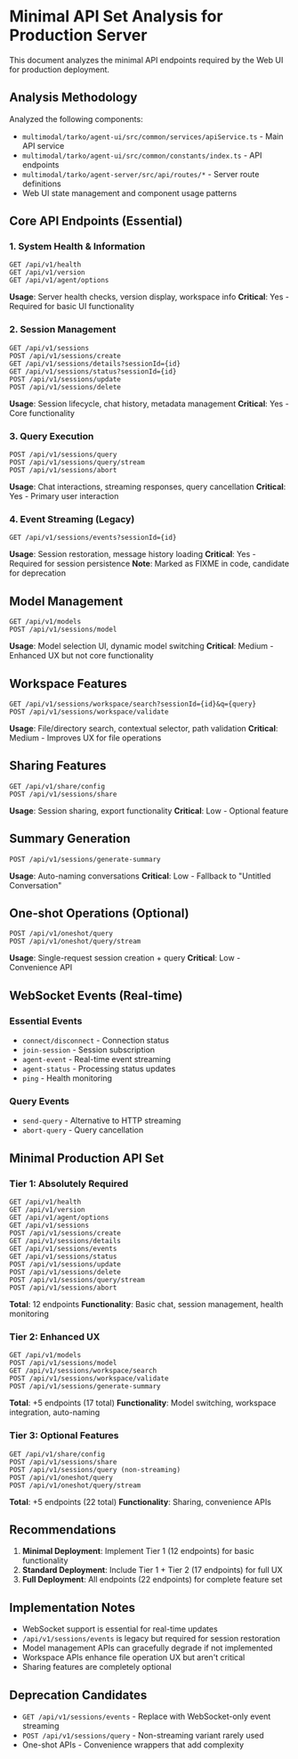 # Minimal API Set Analysis for Production Server

This document analyzes the minimal API endpoints required by the Web UI for production deployment.

## Analysis Methodology

Analyzed the following components:
- `multimodal/tarko/agent-ui/src/common/services/apiService.ts` - Main API service
- `multimodal/tarko/agent-ui/src/common/constants/index.ts` - API endpoints
- `multimodal/tarko/agent-server/src/api/routes/*` - Server route definitions
- Web UI state management and component usage patterns

## Core API Endpoints (Essential)

### 1. System Health & Information
```
GET /api/v1/health
GET /api/v1/version
GET /api/v1/agent/options
```
**Usage**: Server health checks, version display, workspace info
**Critical**: Yes - Required for basic UI functionality

### 2. Session Management
```
GET /api/v1/sessions
POST /api/v1/sessions/create
GET /api/v1/sessions/details?sessionId={id}
GET /api/v1/sessions/status?sessionId={id}
POST /api/v1/sessions/update
POST /api/v1/sessions/delete
```
**Usage**: Session lifecycle, chat history, metadata management
**Critical**: Yes - Core functionality

### 3. Query Execution
```
POST /api/v1/sessions/query
POST /api/v1/sessions/query/stream
POST /api/v1/sessions/abort
```
**Usage**: Chat interactions, streaming responses, query cancellation
**Critical**: Yes - Primary user interaction

### 4. Event Streaming (Legacy)
```
GET /api/v1/sessions/events?sessionId={id}
```
**Usage**: Session restoration, message history loading
**Critical**: Yes - Required for session persistence
**Note**: Marked as FIXME in code, candidate for deprecation

## Model Management
```
GET /api/v1/models
POST /api/v1/sessions/model
```
**Usage**: Model selection UI, dynamic model switching
**Critical**: Medium - Enhanced UX but not core functionality

## Workspace Features
```
GET /api/v1/sessions/workspace/search?sessionId={id}&q={query}
POST /api/v1/sessions/workspace/validate
```
**Usage**: File/directory search, contextual selector, path validation
**Critical**: Medium - Improves UX for file operations

## Sharing Features
```
GET /api/v1/share/config
POST /api/v1/sessions/share
```
**Usage**: Session sharing, export functionality
**Critical**: Low - Optional feature

## Summary Generation
```
POST /api/v1/sessions/generate-summary
```
**Usage**: Auto-naming conversations
**Critical**: Low - Fallback to "Untitled Conversation"

## One-shot Operations (Optional)
```
POST /api/v1/oneshot/query
POST /api/v1/oneshot/query/stream
```
**Usage**: Single-request session creation + query
**Critical**: Low - Convenience API

## WebSocket Events (Real-time)

### Essential Events
- `connect/disconnect` - Connection status
- `join-session` - Session subscription
- `agent-event` - Real-time event streaming
- `agent-status` - Processing status updates
- `ping` - Health monitoring

### Query Events
- `send-query` - Alternative to HTTP streaming
- `abort-query` - Query cancellation

## Minimal Production API Set

### Tier 1: Absolutely Required
```
GET /api/v1/health
GET /api/v1/version
GET /api/v1/agent/options
GET /api/v1/sessions
POST /api/v1/sessions/create
GET /api/v1/sessions/details
GET /api/v1/sessions/events
GET /api/v1/sessions/status
POST /api/v1/sessions/update
POST /api/v1/sessions/delete
POST /api/v1/sessions/query/stream
POST /api/v1/sessions/abort
```
**Total**: 12 endpoints
**Functionality**: Basic chat, session management, health monitoring

### Tier 2: Enhanced UX
```
GET /api/v1/models
POST /api/v1/sessions/model
GET /api/v1/sessions/workspace/search
POST /api/v1/sessions/workspace/validate
POST /api/v1/sessions/generate-summary
```
**Total**: +5 endpoints (17 total)
**Functionality**: Model switching, workspace integration, auto-naming

### Tier 3: Optional Features
```
GET /api/v1/share/config
POST /api/v1/sessions/share
POST /api/v1/sessions/query (non-streaming)
POST /api/v1/oneshot/query
POST /api/v1/oneshot/query/stream
```
**Total**: +5 endpoints (22 total)
**Functionality**: Sharing, convenience APIs

## Recommendations

1. **Minimal Deployment**: Implement Tier 1 (12 endpoints) for basic functionality
2. **Standard Deployment**: Include Tier 1 + Tier 2 (17 endpoints) for full UX
3. **Full Deployment**: All endpoints (22 endpoints) for complete feature set

## Implementation Notes

- WebSocket support is essential for real-time updates
- `/api/v1/sessions/events` is legacy but required for session restoration
- Model management APIs can gracefully degrade if not implemented
- Workspace APIs enhance file operation UX but aren't critical
- Sharing features are completely optional

## Deprecation Candidates

- `GET /api/v1/sessions/events` - Replace with WebSocket-only event streaming
- `POST /api/v1/sessions/query` - Non-streaming variant rarely used
- One-shot APIs - Convenience wrappers that add complexity
